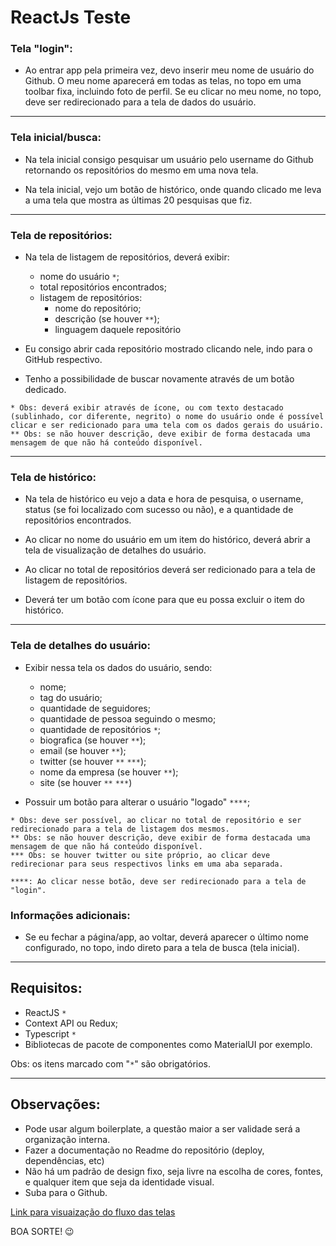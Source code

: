 # ReactJs Teste

### Tela "login":

- Ao entrar app pela primeira vez, devo inserir meu nome de usuário do Github. O meu nome aparecerá em todas as telas, no topo em uma toolbar fixa, incluindo foto de perfil. Se eu clicar no meu nome, no topo, deve ser redirecionado para a tela de dados do usuário.
---

### Tela inicial/busca:

- Na tela inicial consigo pesquisar um usuário pelo username do Github retornando os repositórios do mesmo em uma nova tela.

- Na tela inicial, vejo um botão de histórico, onde quando clicado me leva a uma tela que mostra as últimas 20 pesquisas que fiz.
----

### Tela de repositórios:

- Na tela de listagem de repositórios, deverá exibir:
  - nome do usuário `*`;
  - total repositórios encontrados;
  - listagem de repositórios:
    - nome do repositório;
    - descrição (se houver `**`);
    - linguagem daquele repositório

- Eu consigo abrir cada repositório mostrado clicando nele, indo para o GitHub respectivo.
- Tenho a possibilidade de buscar novamente através de um botão dedicado.

```
* Obs: deverá exibir através de ícone, ou com texto destacado (sublinhado, cor diferente, negrito) o nome do usuário onde é possível clicar e ser redicionado para uma tela com os dados gerais do usuário.
** Obs: se não houver descrição, deve exibir de forma destacada uma mensagem de que não há conteúdo disponível.
```
---

### Tela de histórico:

- Na tela de histórico eu vejo a data e hora de pesquisa, o username, status (se foi localizado com sucesso ou não), e a quantidade de repositórios encontrados.

- Ao clicar no nome do usuário em um item do histórico, deverá abrir a tela de visualização de detalhes do usuário.

- Ao clicar no total de repositórios deverá ser redicionado para a tela de listagem de repositórios.

- Deverá ter um botão com ícone para que eu possa excluir o item do histórico.
----

### Tela de detalhes do usuário:

- Exibir nessa tela os dados do usuário, sendo:
  - nome;
  - tag do usuário;
  - quantidade de seguidores;
  - quantidade de pessoa seguindo o mesmo;
  - quantidade de repositórios `*`;
  - biografica (se houver `**`);
  - email (se houver `**`);
  - twitter (se houver `**` `***`);
  - nome da empresa (se houver `**`);
  - site (se houver `**` `***`)

- Possuir um botão para alterar o usuário "logado" `****`;

```
* Obs: deve ser possível, ao clicar no total de repositório e ser redirecionado para a tela de listagem dos mesmos.
** Obs: se não houver descrição, deve exibir de forma destacada uma mensagem de que não há conteúdo disponível.
*** Obs: se houver twitter ou site próprio, ao clicar deve redirecionar para seus respectivos links em uma aba separada.

****: Ao clicar nesse botão, deve ser redirecionado para a tela de "login".
```


### Informações adicionais:

- Se eu fechar a página/app, ao voltar, deverá aparecer o último nome configurado, no topo, indo direto para a tela de busca (tela inicial).
---


## Requisitos:
- ReactJS `*`
- Context API ou Redux;
- Typescript `*`
- Bibliotecas de pacote de componentes como MaterialUI por exemplo.

Obs: os itens marcado com "`*`" são obrigatórios.<br />

---

## Observações:
- Pode usar algum boilerplate, a questão maior a ser validade será a organização interna.
- Fazer a documentação no Readme do repositório (deploy, dependências, etc) 
- Não há um padrão de design fixo, seja livre na escolha de cores, fontes, e qualquer item que seja da identidade visual.
- Suba para o Github.

[Link para visuaização do fluxo das telas](https://whimsical.com/Gsz118BwUD1ZqhnBDbwsWH)

BOA SORTE! 😉️
